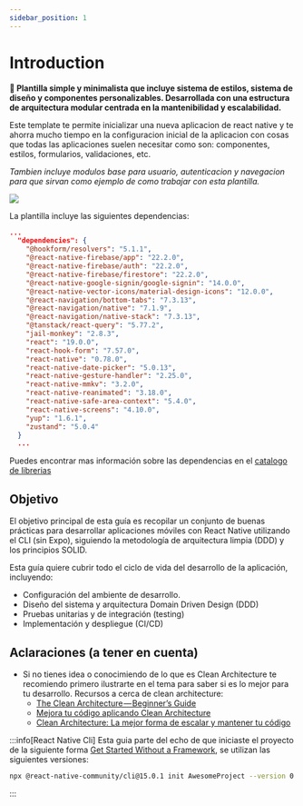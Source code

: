 ```yaml
---
sidebar_position: 1
---
```


# Introduction

**👾 Plantilla simple y minimalista que incluye sistema de estilos, sistema de diseño y componentes personalizables. Desarrollada con una estructura de arquitectura modular centrada en la mantenibilidad y escalabilidad.**

Este template te permite inicializar una nueva aplicacion de react native y te ahorra mucho tiempo en la configuracion inicial de la aplicacion con cosas que todas las aplicaciones suelen necesitar como son: componentes, estilos, formularios, validaciones, etc.

*Tambien incluye modulos base para usuario, autenticacion y navegacion para que sirvan como ejemplo de como trabajar con esta plantilla.*

![](https://firebasestorage.googleapis.com/v0/b/mi-barbershop-dev.firebasestorage.app/o/PUBLIC%2FMenu.png?alt=media&token=976cac37-e429-447e-aa45-990e7a1ec458)

La plantilla incluye las siguientes dependencias:

```json
...
  "dependencies": {
    "@hookform/resolvers": "5.1.1",
    "@react-native-firebase/app": "22.2.0",
    "@react-native-firebase/auth": "22.2.0",
    "@react-native-firebase/firestore": "22.2.0",
    "@react-native-google-signin/google-signin": "14.0.0",
    "@react-native-vector-icons/material-design-icons": "12.0.0",
    "@react-navigation/bottom-tabs": "7.3.13",
    "@react-navigation/native": "7.1.9",
    "@react-navigation/native-stack": "7.3.13",
    "@tanstack/react-query": "5.77.2",
    "jail-monkey": "2.8.3",
    "react": "19.0.0",
    "react-hook-form": "7.57.0",
    "react-native": "0.78.0",
    "react-native-date-picker": "5.0.13",
    "react-native-gesture-handler": "2.25.0",
    "react-native-mmkv": "3.2.0",
    "react-native-reanimated": "3.18.0",
    "react-native-safe-area-context": "5.4.0",
    "react-native-screens": "4.10.0",
    "yup": "1.6.1",
    "zustand": "5.0.4"
  }
  ...
```
Puedes encontrar mas información sobre las dependencias en el [catalogo de librerias](./libs.md)

## Objetivo
El objetivo principal de esta guía es recopilar un conjunto de buenas prácticas para desarrollar aplicaciones móviles con React Native utilizando el CLI (sin Expo), siguiendo la metodología de arquitectura limpia (DDD) y los principios SOLID.

Esta guía quiere cubrir todo el ciclo de vida del desarrollo de la aplicación, incluyendo:
- Configuración del ambiente de desarrollo.
- Diseño del sistema y arquitectura Domain Driven Design (DDD)
- Pruebas unitarias y de integración (testing)
- Implementación y despliegue (CI/CD)

## Aclaraciones (a tener en cuenta)
- Si no tienes idea o conocimiendo de lo que es Clean Architecture te recomiendo primero ilustrarte en el tema para saber si es lo mejor para tu desarrollo. Recursos a cerca de clean architecture:
  - [The Clean Architecture — Beginner’s Guide](https://betterprogramming.pub/the-clean-architecture-beginners-guide-e4b7058c1165)
  - [Mejora tu código aplicando Clean Architecture](https://www.youtube.com/watch?v=bdnpXzgj1oY)
  - [Clean Architecture: La mejor forma de escalar y mantener tu código](https://www.youtube.com/watch?v=y3MWfPDmVqo)

:::info[React Native Cli]
Esta guia parte del echo de que iniciaste el proyecto de la siguiente forma [Get Started Without a Framework](https://reactnative.dev/docs/getting-started-without-a-framework), se utilizan las siguientes versiones:
```bash
npx @react-native-community/cli@15.0.1 init AwesomeProject --version 0.78.0
```
:::
